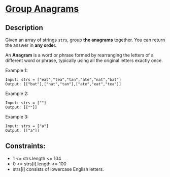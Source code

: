 # [Group Anagrams][title]

## Description

Given an array of strings `strs`, group **the anagrams** together. You can return the answer in **any order.**

An **Anagram** is a word or phrase formed by rearranging the letters of a different word or phrase, typically using all the original letters exactly once.

Example 1:

```
Input: strs = ["eat","tea","tan","ate","nat","bat"]
Output: [["bat"],["nat","tan"],["ate","eat","tea"]]
```

Example 2:

```
Input: strs = [""]
Output: [[""]]
```

Example 3:

```
Input: strs = ["a"]
Output: [["a"]]

```

## Constraints:

- 1 <= strs.length <= 104
- 0 <= strs[i].length <= 100
- strs[i] consists of lowercase English letters.

[title]: https://leetcode.com/problems/group-anagrams/

